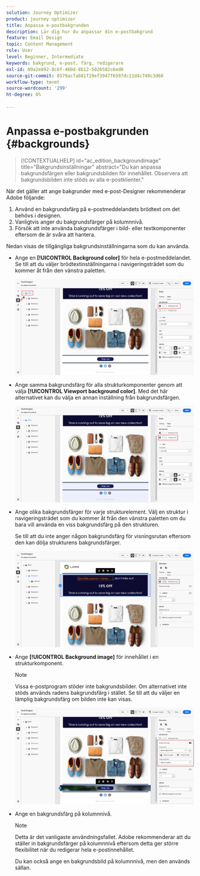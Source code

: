 ```yaml
---
solution: Journey Optimizer
product: journey optimizer
title: Anpassa e-postbakgrunden
description: Lär dig hur du anpassar din e-postbakgrund
feature: Email Design
topic: Content Management
role: User
level: Beginner, Intermediate
keywords: bakgrund, e-post, färg, redigerare
exl-id: 09a2e892-8c6f-460d-8b12-5026582c6ed0
source-git-commit: 8579acfa881f29ef3947f6597dc11d4c740c3d68
workflow-type: tm+mt
source-wordcount: '299'
ht-degree: 0%

---
```


# Anpassa e-postbakgrunden {#backgrounds}

>[!CONTEXTUALHELP]
>id="ac_edition_backgroundimage"
>title="Bakgrundsinställningar"
>abstract="Du kan anpassa bakgrundsfärgen eller bakgrundsbilden för innehållet. Observera att bakgrundsbilden inte stöds av alla e-postklienter."

När det gäller att ange bakgrunder med e-post-Designer rekommenderar Adobe följande:

1. Använd en bakgrundsfärg på e-postmeddelandets brödtext om det behövs i designen.
1. Vanligtvis anger du bakgrundsfärger på kolumnnivå.
1. Försök att inte använda bakgrundsfärger i bild- eller textkomponenter eftersom de är svåra att hantera.

Nedan visas de tillgängliga bakgrundsinställningarna som du kan använda.

* Ange en **[!UICONTROL Background color]** för hela e-postmeddelandet. Se till att du väljer brödtextinställningarna i navigeringsträdet som du kommer åt från den vänstra paletten.

  ![](assets/background_1.png)

* Ange samma bakgrundsfärg för alla strukturkomponenter genom att välja **[!UICONTROL Viewport background color]**. Med det här alternativet kan du välja en annan inställning från bakgrundsfärgen.

  ![](assets/background_2.png)

* Ange olika bakgrundsfärger för varje strukturelement. Välj en struktur i navigeringsträdet som du kommer åt från den vänstra paletten om du bara vill använda en viss bakgrundsfärg på den strukturen.

  Se till att du inte anger någon bakgrundsfärg för visningsrutan eftersom den kan dölja strukturens bakgrundsfärger.

  ![](assets/background_3.png)

* Ange **[!UICONTROL Background image]** för innehållet i en strukturkomponent.

  >[!NOTE]
  >
  >Vissa e-postprogram stöder inte bakgrundsbilder. Om alternativet inte stöds används radens bakgrundsfärg i stället. Se till att du väljer en lämplig bakgrundsfärg om bilden inte kan visas.

  ![](assets/background_4.png)

* Ange en bakgrundsfärg på kolumnnivå.

  >[!NOTE]
  >
  >Detta är det vanligaste användningsfallet. Adobe rekommenderar att du ställer in bakgrundsfärger på kolumnnivå eftersom detta ger större flexibilitet när du redigerar hela e-postinnehållet.

  Du kan också ange en bakgrundsbild på kolumnnivå, men den används sällan.
